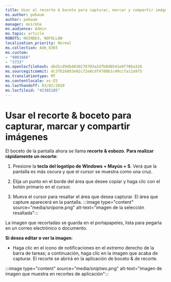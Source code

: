 ```yaml
---
title: Usar el recorte & boceto para capturar, marcar y compartir imágenes
ms.author: pebaum
author: pebaum
manager: mnirkhe
ms.audience: Admin
ms.topic: article
ROBOTS: NOINDEX, NOFOLLOW
localization_priority: Normal
ms.collection: Adm_O365
ms.custom:
- "9001666"
- "3733"
ms.openlocfilehash: dbd1cd9db4830278703a2dfb8d0541e9f706a326
ms.sourcegitcommit: dc3f616893e02c72e8cdf4700b1c49ccfa12a975
ms.translationtype: MT
ms.contentlocale: es-ES
ms.lasthandoff: 03/02/2020
ms.locfileid: "42365185"
---
```

# <a name="use-snip--sketch-to-capture-mark-up-and-share-images"></a>Usar el recorte & boceto para capturar, marcar y compartir imágenes

El boceto de la pantalla ahora se llama **recorte & esbozo**. **Para realizar rápidamente un recorte**:

1. Presione la **tecla del logotipo de Windows + Mayús + S**. Verá que la pantalla es más oscura y que el cursor se muestra como una cruz. 

2. Elija un punto en el borde del área que desee copiar y haga clic con el botón primario en el cursor. 

3. Mueva el cursor para resaltar el área que desea capturar. El área que capture aparecerá en la pantalla.
:::image type="content" source="media/snipone.png" alt-text="imagen de la selección resaltada":::

La imagen que recortadas se guarda en el portapapeles, lista para pegarla en un correo electrónico o documento. 

**Si desea editar o ver la imagen**: 

- Haga clic en el icono de notificaciones en el extremo derecho de la barra de tareas; a continuación, haga clic en la imagen que acaba de capturar. El recorte se abrirá en la aplicación de boceto & de recorte.

:::image type="content" source="media/sniptwo.png" alt-text="imagen de imagen que muestra en recortes de aplicación":::
